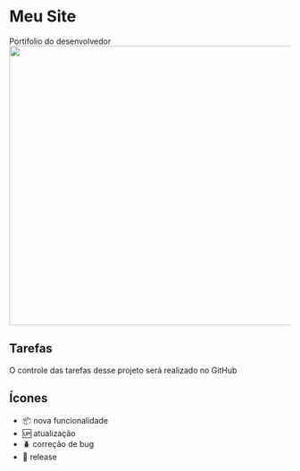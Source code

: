 # Meu Site

Portifolio do desenvolvedor
<img src="https://media-exp1.licdn.com/dms/image/C4D22AQGtE9zkxCxCTg/feedshare-shrink_800-alternative/0?e=1608768000&v=beta&t=6pBcOcsCCTEfYW5speKt-Bd9cwaNEKKUA3Hb-CVzuDE" width="800px" height="500px">
## Tarefas

O controle das tarefas desse projeto será realizado no GitHub

## Ícones

- :package: nova funcionalidade
- :up: atualização
- :beetle: correção de bug
- :checkered_flag: release
